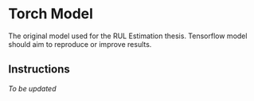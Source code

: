 # Torch Model

The original model used for the RUL Estimation thesis.
Tensorflow model should aim to reproduce or improve results.

## Instructions

*To be updated*
